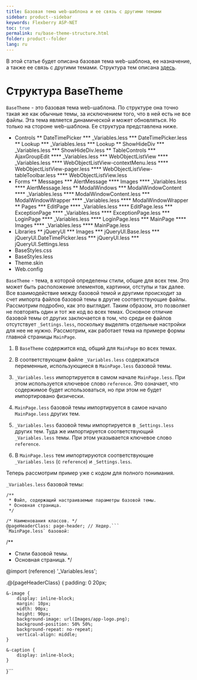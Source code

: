 ```yaml
---
title: Базовая тема web-шаблона и ее связь с другими темами
sidebar: product--sidebar
keywords: Flexberry ASP-NET
toc: true
permalink: ru/base-theme-structure.html
folder: product--folder
lang: ru
---
```


В этой статье будет описана базовая тема web-шаблона, ее назначение, а также ее связь с другими темами. Структура тем описана [здесь](theme-structure.html).

# Структура BaseTheme

`BaseTheme` - это базовая тема web-шаблона. По структуре она точно такая же как обычные темы, за исключением того, что в ней есть не все файлы. Эта тема является динамической и может обновляться. Но только на стороне web-шаблона. Ее структура представлена ниже.

* Controls
** DateTimePicker
*** _Variables.less
*** DateTimePicker.less
** Lookup
*** _Variables.less
*** Lookup
** ShowHideDiv
*** _Variables.less
*** ShowHideDiv.less
** TableControls
*** AjaxGroupEdit
**** _Variables.less
*** WebObjectListView
**** _Variables.less
**** WebObjectListView-contextMenu.less
**** WebObjectListView-pager.less
**** WebObjectListView-tableToolbar.less
**** WebObjectListView.less
* Forms
** Messages
*** AlertMessage
**** Images
**** _Variables.less
**** AlertMessage.less
** ModalWindows
*** ModalWindowContent
**** _Variables.less
**** ModalWindowContent.less
*** ModalWindowWrapper
**** _Variables.less
**** ModalWindowWrapper
** Pages
*** EditPage
**** _Variables.less
**** EditPage.less
*** ExceptionPage
**** _Variables.less
**** ExceptionPage.less
*** LoginPage
**** _Variables.less
**** LoginPage.less
*** MainPage
**** Images
**** _Variables.less
**** MainPage.less
* Libraries
** jQueryUI
*** Images
*** jQueryUI.Base.less
*** jQueryUI.DateTimePicker.less
*** jQueryUI.less
*** jQueryUI.Settings.less
* BaseStyles.css
* BaseStyles.less
* Theme.skin
* Web.config

`BaseTheme` - тема, в которой определены стили, общие для всех тем. Это может быть расположение элементов, картинки, отступы и так далее. Все взаимодействие между базовой темой и другими происходит за счет импорта файлов базовой темы в другие соответствующие файлы. Рассмотрим подробно, как это выглядит. Таким образом, это позволяет не повторять один и тот же код во всех темах. Основное отличие базовой темы от других заключается в том, что среди ее файлов отсутствует `_Settings.less`, поскольку выделять отдельные настройки для нее не нужно. Рассмотрим, как работает тема на примере формы главной страницы `MainPage`.

1. В `BaseTheme` содержится код, общий для `MainPage` во всех темах.

2. В соответствующем файле `_Variables.less` содержаться переменные, использующиеся в `MainPage.less` базовой темы.

3. `_Variables.less` импортируется в самом начале `MainPage.less`. При этом используется ключевое слово `reference`. Это означает, что содержимое будет использоваться, но при этом не будет импортировано физически.

4. `MainPage.less` базовой темы импортируется в самое начало `MainPage.less` других тем.

5. `_Variables.less` базовой темы импортируется в `_Settings.less` других тем. Туда же импортируется соответствующий `_Variables.less` темы. При этом указывается ключевое слово `reference`.

6. В `MainPage.less` тем импортируются соответствующие `_Variables.less` (с `reference`) и `_Settings.less`.


Теперь рассмотрим пример уже с кодом для полного понимания. 

`_Variables.less` базовой темы:

```
/**
 * Файл, содержащий настраиваемые параметры базовой темы.
 * Основная страница.
 */

/* Наименования классов. */
@pageHeaderClass: page-header; // Хедер.```
`MainPage.less` базовой:

```
/**
* Стили базовой темы.
* Основная страница.
*/

@import (reference) '_Variables.less';

.@{pageHeaderClass} {
    padding: 0 20px;

    &-image {
        display: inline-block;
        margin: 10px;
        width: 90px;
        height: 90px;
        background-image: url(Images/app-logo.png);
        background-position: 50% 50%;
        background-repeat: no-repeat;
        vertical-align: middle;
    }

    &-caption {
        display: inline-block;
    }
}```
